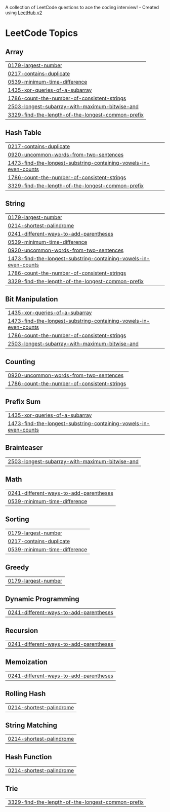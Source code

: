 A collection of LeetCode questions to ace the coding interview! - Created using [LeetHub v2](https://github.com/arunbhardwaj/LeetHub-2.0)
<!---LeetCode Topics Start-->
# LeetCode Topics
## Array
|  |
| ------- |
| [0179-largest-number](https://github.com/Viral-Ahir/LeetCode_Daily/tree/master/0179-largest-number) |
| [0217-contains-duplicate](https://github.com/Viral-Ahir/LeetCode_Daily/tree/master/0217-contains-duplicate) |
| [0539-minimum-time-difference](https://github.com/Viral-Ahir/LeetCode_Daily/tree/master/0539-minimum-time-difference) |
| [1435-xor-queries-of-a-subarray](https://github.com/Viral-Ahir/LeetCode_Daily/tree/master/1435-xor-queries-of-a-subarray) |
| [1786-count-the-number-of-consistent-strings](https://github.com/Viral-Ahir/LeetCode_Daily/tree/master/1786-count-the-number-of-consistent-strings) |
| [2503-longest-subarray-with-maximum-bitwise-and](https://github.com/Viral-Ahir/LeetCode_Daily/tree/master/2503-longest-subarray-with-maximum-bitwise-and) |
| [3329-find-the-length-of-the-longest-common-prefix](https://github.com/Viral-Ahir/LeetCode_Daily/tree/master/3329-find-the-length-of-the-longest-common-prefix) |
## Hash Table
|  |
| ------- |
| [0217-contains-duplicate](https://github.com/Viral-Ahir/LeetCode_Daily/tree/master/0217-contains-duplicate) |
| [0920-uncommon-words-from-two-sentences](https://github.com/Viral-Ahir/LeetCode_Daily/tree/master/0920-uncommon-words-from-two-sentences) |
| [1473-find-the-longest-substring-containing-vowels-in-even-counts](https://github.com/Viral-Ahir/LeetCode_Daily/tree/master/1473-find-the-longest-substring-containing-vowels-in-even-counts) |
| [1786-count-the-number-of-consistent-strings](https://github.com/Viral-Ahir/LeetCode_Daily/tree/master/1786-count-the-number-of-consistent-strings) |
| [3329-find-the-length-of-the-longest-common-prefix](https://github.com/Viral-Ahir/LeetCode_Daily/tree/master/3329-find-the-length-of-the-longest-common-prefix) |
## String
|  |
| ------- |
| [0179-largest-number](https://github.com/Viral-Ahir/LeetCode_Daily/tree/master/0179-largest-number) |
| [0214-shortest-palindrome](https://github.com/Viral-Ahir/LeetCode_Daily/tree/master/0214-shortest-palindrome) |
| [0241-different-ways-to-add-parentheses](https://github.com/Viral-Ahir/LeetCode_Daily/tree/master/0241-different-ways-to-add-parentheses) |
| [0539-minimum-time-difference](https://github.com/Viral-Ahir/LeetCode_Daily/tree/master/0539-minimum-time-difference) |
| [0920-uncommon-words-from-two-sentences](https://github.com/Viral-Ahir/LeetCode_Daily/tree/master/0920-uncommon-words-from-two-sentences) |
| [1473-find-the-longest-substring-containing-vowels-in-even-counts](https://github.com/Viral-Ahir/LeetCode_Daily/tree/master/1473-find-the-longest-substring-containing-vowels-in-even-counts) |
| [1786-count-the-number-of-consistent-strings](https://github.com/Viral-Ahir/LeetCode_Daily/tree/master/1786-count-the-number-of-consistent-strings) |
| [3329-find-the-length-of-the-longest-common-prefix](https://github.com/Viral-Ahir/LeetCode_Daily/tree/master/3329-find-the-length-of-the-longest-common-prefix) |
## Bit Manipulation
|  |
| ------- |
| [1435-xor-queries-of-a-subarray](https://github.com/Viral-Ahir/LeetCode_Daily/tree/master/1435-xor-queries-of-a-subarray) |
| [1473-find-the-longest-substring-containing-vowels-in-even-counts](https://github.com/Viral-Ahir/LeetCode_Daily/tree/master/1473-find-the-longest-substring-containing-vowels-in-even-counts) |
| [1786-count-the-number-of-consistent-strings](https://github.com/Viral-Ahir/LeetCode_Daily/tree/master/1786-count-the-number-of-consistent-strings) |
| [2503-longest-subarray-with-maximum-bitwise-and](https://github.com/Viral-Ahir/LeetCode_Daily/tree/master/2503-longest-subarray-with-maximum-bitwise-and) |
## Counting
|  |
| ------- |
| [0920-uncommon-words-from-two-sentences](https://github.com/Viral-Ahir/LeetCode_Daily/tree/master/0920-uncommon-words-from-two-sentences) |
| [1786-count-the-number-of-consistent-strings](https://github.com/Viral-Ahir/LeetCode_Daily/tree/master/1786-count-the-number-of-consistent-strings) |
## Prefix Sum
|  |
| ------- |
| [1435-xor-queries-of-a-subarray](https://github.com/Viral-Ahir/LeetCode_Daily/tree/master/1435-xor-queries-of-a-subarray) |
| [1473-find-the-longest-substring-containing-vowels-in-even-counts](https://github.com/Viral-Ahir/LeetCode_Daily/tree/master/1473-find-the-longest-substring-containing-vowels-in-even-counts) |
## Brainteaser
|  |
| ------- |
| [2503-longest-subarray-with-maximum-bitwise-and](https://github.com/Viral-Ahir/LeetCode_Daily/tree/master/2503-longest-subarray-with-maximum-bitwise-and) |
## Math
|  |
| ------- |
| [0241-different-ways-to-add-parentheses](https://github.com/Viral-Ahir/LeetCode_Daily/tree/master/0241-different-ways-to-add-parentheses) |
| [0539-minimum-time-difference](https://github.com/Viral-Ahir/LeetCode_Daily/tree/master/0539-minimum-time-difference) |
## Sorting
|  |
| ------- |
| [0179-largest-number](https://github.com/Viral-Ahir/LeetCode_Daily/tree/master/0179-largest-number) |
| [0217-contains-duplicate](https://github.com/Viral-Ahir/LeetCode_Daily/tree/master/0217-contains-duplicate) |
| [0539-minimum-time-difference](https://github.com/Viral-Ahir/LeetCode_Daily/tree/master/0539-minimum-time-difference) |
## Greedy
|  |
| ------- |
| [0179-largest-number](https://github.com/Viral-Ahir/LeetCode_Daily/tree/master/0179-largest-number) |
## Dynamic Programming
|  |
| ------- |
| [0241-different-ways-to-add-parentheses](https://github.com/Viral-Ahir/LeetCode_Daily/tree/master/0241-different-ways-to-add-parentheses) |
## Recursion
|  |
| ------- |
| [0241-different-ways-to-add-parentheses](https://github.com/Viral-Ahir/LeetCode_Daily/tree/master/0241-different-ways-to-add-parentheses) |
## Memoization
|  |
| ------- |
| [0241-different-ways-to-add-parentheses](https://github.com/Viral-Ahir/LeetCode_Daily/tree/master/0241-different-ways-to-add-parentheses) |
## Rolling Hash
|  |
| ------- |
| [0214-shortest-palindrome](https://github.com/Viral-Ahir/LeetCode_Daily/tree/master/0214-shortest-palindrome) |
## String Matching
|  |
| ------- |
| [0214-shortest-palindrome](https://github.com/Viral-Ahir/LeetCode_Daily/tree/master/0214-shortest-palindrome) |
## Hash Function
|  |
| ------- |
| [0214-shortest-palindrome](https://github.com/Viral-Ahir/LeetCode_Daily/tree/master/0214-shortest-palindrome) |
## Trie
|  |
| ------- |
| [3329-find-the-length-of-the-longest-common-prefix](https://github.com/Viral-Ahir/LeetCode_Daily/tree/master/3329-find-the-length-of-the-longest-common-prefix) |
<!---LeetCode Topics End-->